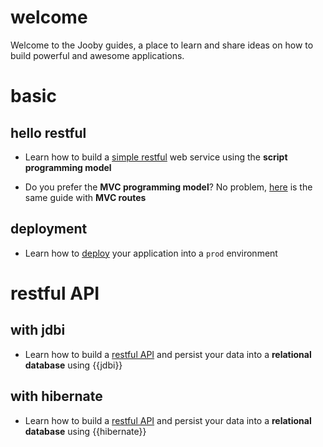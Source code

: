 # welcome

Welcome to the Jooby guides, a place to learn and share ideas on how to build powerful and awesome applications.

# basic

## hello restful

* Learn how to build a [simple restful](/guides/hello-restful) web service using the **script programming model**

* Do you prefer the **MVC programming model**? No problem, [here](/guides/hello-mvc-restful) is the same guide with **MVC routes**

## deployment

* Learn how to [deploy](/guides/deployment) your application into a ```prod``` environment

# restful API

## with jdbi

* Learn how to build a [restful API](/guides/restful-jdbi) and persist your data into a **relational database** using {{jdbi}}

## with hibernate

* Learn how to build a [restful API](/guides/restful-hbm) and persist your data into a **relational database** using {{hibernate}}
